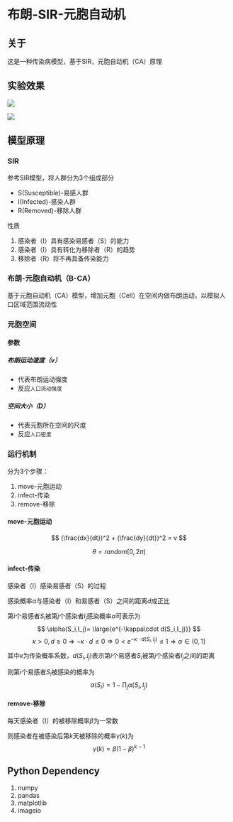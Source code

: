 # 布朗-SIR-元胞自动机

## 关于

这是一种传染病模型，基于SIR，元胞自动机（CA）原理

## 实验效果

![](C:\Users\CreatorFan\Documents\Learn@Jupyter\Experiment\Infection\img\50days.gif)

![](C:\Users\CreatorFan\Documents\Learn@Jupyter\Experiment\Infection\img\100days.gif)

## 模型原理

### SIR

参考SIR模型，将人群分为3个组成部分

* S(Susceptible)-易感人群
* I(Infected)-感染人群
* R(Removed)-移除人群

性质
1. 感染者（I）具有感染易感者（S）的能力
2. 感染者（I）具有转化为移除者（R）的趋势
3. 移除者（R）将不再具备传染能力

### 布朗-元胞自动机（B-CA）

基于元胞自动机（CA）模型，增加元胞（Cell）在空间内做布朗运动，以模拟人口区域范围流动性

### 元胞空间

#### 参数

##### 布朗运动速度（v）

* 代表布朗运动强度
* 反应`人口流动强度`

##### 空间大小（D）

* 代表元胞所在空间的尺度
* 反应`人口密度`

### 运行机制

分为3个步骤：

1. move-元胞运动
2. infect-传染
3. remove-移除

#### move-元胞运动

$$
(\frac{dx}{dt})^2 + (\frac{dy}{dt})^2 = v
$$

$$
\theta = random[0,2\pi)
$$

#### infect-传染

感染者（I）感染易感者（S）的过程

感染概率$\alpha$与感染者（I）和易感者（S）之间的距离$d$成正比

第$i$个易感者$S_i$被第$j$个感染者$I_j$感染概率$\alpha$可表示为
$$
\alpha(S_i,I_j)= \large{e^{-\kappa\cdot d(S_i,I_j)}}
$$
$$
\kappa>0,d\geq0 \Rightarrow -\kappa\cdot d\leq0\Rightarrow 0<e^{-\kappa\cdot d(S_i,I_j)} \leq1\Rightarrow \alpha\in(0,1]
$$

其中$\kappa$为传染概率系数，$d(S_i,I_j)$表示第$i$个易感者$S_i$被第$j$个感染者$I_j$之间的距离

则第$i$个易感者$S_i$被感染的概率为
$$
\alpha(S_i)=1-\prod_j\alpha(S_i,I_j)
$$

#### remove-移除

每天感染者（I）的被移除概率$\beta$为一常数

则感染者在被感染后第$k$天被移除的概率$\gamma(k)$为
$$
\gamma(k)=\beta(1-\beta)^{k-1}
$$

## Python Dependency

1. numpy
2. pandas
3. matplotlib
4. imageio



